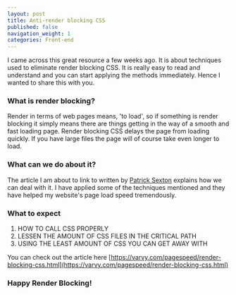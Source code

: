 ```yaml
---
layout: post
title: Anti-render blocking CSS
published: false
navigation_weight: 1
categories: Front-end
---
```


I came across this great resource a few weeks ago. It is about techniques used to eliminate render blocking CSS. It is really easy to read and understand and you can start applying the methods immediately. Hence I wanted to share this with you.

### What is render blocking?
Render in terms of web pages means, 'to load', so if something is render blocking it simply means there are things getting in the way of a smooth and fast loading page. Render blocking CSS delays the page from loading quickly. If you have large files the page will of course take even longer to load.

### What can we do about it?
The article I am about to link to written by [Patrick Sexton](https://varvy.com/pagespeed/render-blocking-css.html) explains how we can deal with it. I have applied some of the techniques mentioned and they have helped my website's page load speed tremendously.

### What to expect
1. HOW TO CALL CSS PROPERLY
2. LESSEN THE AMOUNT OF CSS FILES IN THE CRITICAL PATH
3. USING THE LEAST AMOUNT OF CSS YOU CAN GET AWAY WITH

You can check out the article here
[https://varvy.com/pagespeed/render-blocking-css.html](https://varvy.com/pagespeed/render-blocking-css.html)

### Happy Render Blocking!
